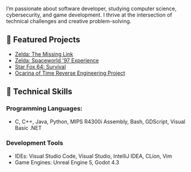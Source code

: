 I’m passionate about software developer, studying computer science, cybersecurity, and game development. I thrive at the intersection of technical challenges and creative problem-solving.

## 🌟 Featured Projects
- [Zelda: The Missing Link](https://www.youtube.com/watch?v=n6hdlxgDixE)
- [Zelda: Spaceworld '97 Experience](https://github.com/z64proto/sw97/blob/master/README.md)
- [Star Fox 64: Survival](https://www.youtube.com/watch?v=k3WDF92Kr1c)
- [Ocarina of Time Reverse Engineering Project](https://github.com/zeldaret/oot/commits?author=Zelllll)

## 🔧 Technical Skills
### Programming Languages:
- C, C++, Java, Python, MIPS R4300i Assembly, Bash, GDScript, Visual Basic .NET
### Development Tools
- IDEs: Visual Studio Code, Visual Studio, IntelliJ IDEA, CLion, Vim
- Game Engines: Unreal Engine 5, Godot 4.3
